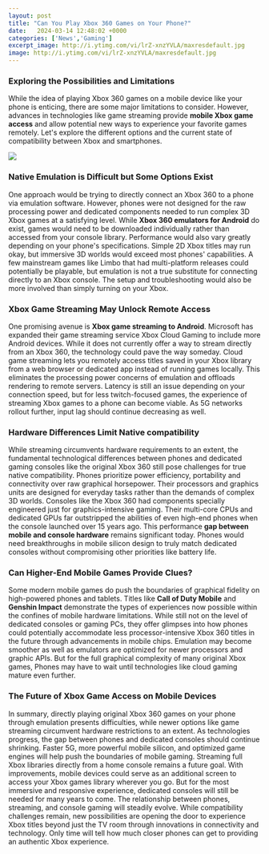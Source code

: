 ```yaml
---
layout: post
title: "Can You Play Xbox 360 Games on Your Phone?"
date:   2024-03-14 12:48:02 +0000
categories: ['News','Gaming']
excerpt_image: http://i.ytimg.com/vi/lrZ-xnzYVLA/maxresdefault.jpg
image: http://i.ytimg.com/vi/lrZ-xnzYVLA/maxresdefault.jpg
---
```


### Exploring the Possibilities and Limitations
While the idea of playing Xbox 360 games on a mobile device like your phone is enticing, there are some major limitations to consider. However, advances in technologies like game streaming provide **mobile Xbox game access** and allow potential new ways to experience your favorite games remotely. Let's explore the different options and the current state of compatibility between Xbox and smartphones.

![](https://i.ytimg.com/vi/neONrXv0yGI/maxresdefault.jpg)
### Native Emulation is Difficult but Some Options Exist
One approach would be trying to directly connect an Xbox 360 to a phone via emulation software. However, phones were not designed for the raw processing power and dedicated components needed to run complex 3D Xbox games at a satisfying level. 
While **Xbox 360 emulators for Android** do exist, games would need to be downloaded individually rather than accessed from your console library. Performance would also vary greatly depending on your phone's specifications. Simple 2D Xbox titles may run okay, but immersive 3D worlds would exceed most phones' capabilities. 
A few mainstream games like Limbo that had multi-platform releases could potentially be playable, but emulation is not a true substitute for connecting directly to an Xbox console. The setup and troubleshooting would also be more involved than simply turning on your Xbox.
### Xbox Game Streaming May Unlock Remote Access
One promising avenue is **Xbox game streaming to Android**. Microsoft has expanded their game streaming service Xbox Cloud Gaming to include more Android devices. While it does not currently offer a way to stream directly from an Xbox 360, the technology could pave the way someday. 
Cloud game streaming lets you remotely access titles saved in your Xbox library from a web browser or dedicated app instead of running games locally. This eliminates the processing power concerns of emulation and offloads rendering to remote servers. 
Latency is still an issue depending on your connection speed, but for less twitch-focused games, the experience of streaming Xbox games to a phone can become viable. As 5G networks rollout further, input lag should continue decreasing as well.
### Hardware Differences Limit Native compatibility
While streaming circumvents hardware requirements to an extent, the fundamental technological differences between phones and dedicated gaming consoles like the original Xbox 360 still pose challenges for true native compatibility.
Phones prioritize power efficiency, portability and connectivity over raw graphical horsepower. Their processors and graphics units are designed for everyday tasks rather than the demands of complex 3D worlds. 
Consoles like the Xbox 360 had components specially engineered just for graphics-intensive gaming. Their multi-core CPUs and dedicated GPUs far outstripped the abilities of even high-end phones when the console launched over 15 years ago.
This performance **gap between mobile and console hardware** remains significant today. Phones would need breakthroughs in mobile silicon design to truly match dedicated consoles without compromising other priorities like battery life.
### Can Higher-End Mobile Games Provide Clues?
Some modern mobile games do push the boundaries of graphical fidelity on high-powered phones and tablets. Titles like **Call of Duty Mobile** and **Genshin Impact** demonstrate the types of experiences now possible within the confines of mobile hardware limitations. 
While still not on the level of dedicated consoles or gaming PCs, they offer glimpses into how phones could potentially accommodate less processor-intensive Xbox 360 titles in the future through advancements in mobile chips. 
Emulation may become smoother as well as emulators are optimized for newer processors and graphic APIs. But for the full graphical complexity of many original Xbox games, Phones may have to wait until technologies like cloud gaming mature even further.
### The Future of Xbox Game Access on Mobile Devices
In summary, directly playing original Xbox 360 games on your phone through emulation presents difficulties, while newer options like game streaming circumvent hardware restrictions to an extent.
As technologies progress, the gap between phones and dedicated consoles should continue shrinking. Faster 5G, more powerful mobile silicon, and optimized game engines will help push the boundaries of mobile gaming. 
Streaming full Xbox libraries directly from a home console remains a future goal. With improvements, mobile devices could serve as an additional screen to access your Xbox games library wherever you go. But for the most immersive and responsive experience, dedicated consoles will still be needed for many years to come.
The relationship between phones, streaming, and console gaming will steadily evolve. While compatibility challenges remain, new possibilities are opening the door to experience Xbox titles beyond just the TV room through innovations in connectivity and technology. Only time will tell how much closer phones can get to providing an authentic Xbox experience.